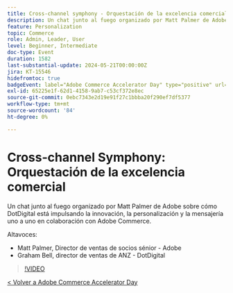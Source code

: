 ```yaml
---
title: Cross-channel symphony - Orquestación de la excelencia comercial
description: Un chat junto al fuego organizado por Matt Palmer de Adobe sobre cómo DotDigital está impulsando la innovación, la personalización y la mensajería uno a uno en colaboración con Adobe Commerce.
feature: Personalization
topic: Commerce
role: Admin, Leader, User
level: Beginner, Intermediate
doc-type: Event
duration: 1582
last-substantial-update: 2024-05-21T00:00:00Z
jira: KT-15546
hidefromtoc: true
badgeEvent: label="Adobe Commerce Accelerator Day" type="positive" url="https://experienceleague.adobe.com/en/docs/events/apac-commerce-recordings/2024/overview"
exl-id: 65225e1f-62d1-4158-9ab7-c53cf372e8ec
source-git-commit: 0ebc7343e2d19e91f27c1bbba20f290ef7df5377
workflow-type: tm+mt
source-wordcount: '84'
ht-degree: 0%

---
```


# Cross-channel Symphony: Orquestación de la excelencia comercial

Un chat junto al fuego organizado por Matt Palmer de Adobe sobre cómo DotDigital está impulsando la innovación, la personalización y la mensajería uno a uno en colaboración con Adobe Commerce.

Altavoces:

+ Matt Palmer, Director de ventas de socios sénior - Adobe
+ Graham Bell, director de ventas de ANZ - DotDigital

>[!VIDEO](https://video.tv.adobe.com/v/3429273/?learn=on)

[&lt; Volver a Adobe Commerce Accelerator Day](./overview.md)
